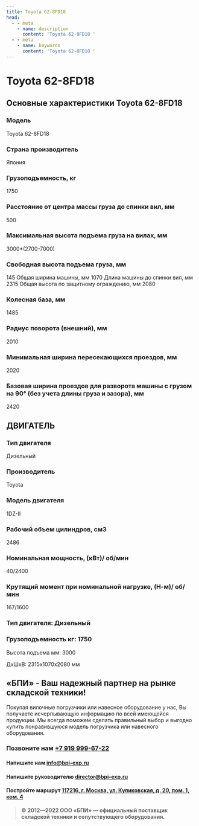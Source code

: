 ```yaml
---
title: Toyota 62-8FD18
head:
  - - meta
    - name: description
      content: 'Toyota 62-8FD18 '
  - - meta
    - name: keywords 
      content: 'Toyota 62-8FD18 '
---
```


# Toyota 62-8FD18
## Основные характеристики Toyota 62-8FD18

### Модель
Toyota 62-8FD18
### Страна производитель
Япония
### Грузоподъемность, кг
1750
### Расстояние от центра массы груза до cпинки вил, мм
500
### Максимальная высота подъема груза на вилах, мм
3000*(2700-7000)
### Свободная высота подъема груза, мм
145
Общая ширина машины, мм
1070
Длина машины до спинки вил, мм
2315
Общая высота по защитному ограждению, мм
2080
### Колесная база, мм
1485
### Радиус поворота (внешний), мм
2010
### Минимальная ширина пересекающихся проездов, мм
2020
### Базовая ширина проездов для разворота машины с грузом на 90° (без учета длины груза и зазора), мм
2420

## ДВИГАТЕЛЬ
### Тип двигателя
Дизельный
### Производитель
Toyota
### Модель двигателя
1DZ-II
### Рабочий объем цилиндров, см3
2486
### Номинальная мощность, (кВт)/ об/мин
40/2400
### Крутящий момент при номинальной нагрузке, (Н-м)/ об/мин
167/1600
### Тип двигателя: Дизельный

### Грузоподъемность кг: 1750

Высота подъема мм: 3000

ДxШxВ: 2315x1070x2080 мм









## «БПИ» - Ваш надежный партнер на рынке складской техники!

Покупая вилочные погрузчики или навесное оборудование у нас, Вы получаете исчерпывающую информацию по всей имеющейся продукции. Мы всегда поможем сделать правильный выбор и выгодно купить понравившуюся модель погрузчика или навесного оборудования.


### Позвоните нам <a href="tel:+79199996722">+7 919 999-67-22</a>

#### Напишите нам <a href="mailto:info@bpi-exp.ru">info@bpi-exp.ru</a>

#### Напишите руководителю <a href="mailto:director@bpi-exp.ru">director@bpi-exp.ru</a>

#### Постройте маршрут <a href="https://yandex.ru/maps/213/moscow/?from=api-maps&ll=37.560718%2C55.567506&mode=routes&origin=jsapi_2_1_79&rtext=~55.567988%2C37.560664&rtt=mt&ruri=~&z=19">117216, г. Москва, ул. Куликовская, д. 20, пом. 1, ком. 4</a>

> **© 2012—2022 ООО «БПИ» — официальный поставщик складской техники и сопутствующего оборудования.**
